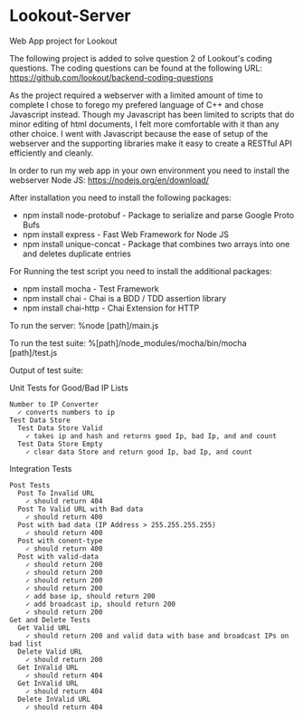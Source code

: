 # Lookout-Server
Web App project for Lookout

The following project is added to solve question 2 of Lookout's coding questions.  The coding questions can be found at the following URL:
https://github.com/lookout/backend-coding-questions

As the project required a webserver with a limited amount of time to complete I chose to forego my prefered language of C++ and chose Javascript instead.  Though my Javascript has been limited to scripts that do minor editing of html documents, I felt more comfortable with it than any other choice.  I went with Javascript because the ease of setup of the webserver and the supporting libraries make it easy to create a RESTful API efficiently and cleanly.

In order to run my web app in your own environment you need to install the webserver Node JS:
https://nodejs.org/en/download/

After installation you need to install the following packages:
- npm install node-protobuf		- Package to serialize and parse Google Proto Bufs
- npm install express					- Fast Web Framework for Node JS
- npm install unique-concat		- Package that combines two arrays into one and deletes duplicate entries

For Running the test script you need to install the additional packages:
- npm install mocha						- Test Framework
- npm install chai						- Chai is a BDD / TDD assertion library
- npm install chai-http				- Chai Extension for HTTP

To run the server:
%node [path]/main.js

To run the test suite:
%[path]/node_modules/mocha/bin/mocha [path]/test.js

Output of test suite:

  Unit Tests for Good/Bad IP Lists
  
    Number to IP Converter
      ✓ converts numbers to ip
    Test Data Store
      Test Data Store Valid
        ✓ takes ip and hash and returns good Ip, bad Ip, and and count
      Test Data Store Empty
        ✓ clear data Store and return good Ip, bad Ip, and count
  
  Integration Tests
  
    Post Tests
      Post To Invalid URL
        ✓ should return 404
      Post To Valid URL with Bad data
        ✓ should return 400
      Post with bad data (IP Address > 255.255.255.255)
        ✓ should return 400
      Post with conent-type
        ✓ should return 400
      Post with valid-data
        ✓ should return 200
        ✓ should return 200
        ✓ should return 200
        ✓ should return 200
        ✓ add base ip, should return 200
        ✓ add broadcast ip, should return 200
        ✓ should return 200
    Get and Delete Tests
      Get Valid URL
        ✓ should return 200 and valid data with base and broadcast IPs on bad list
      Delete Valid URL
        ✓ should return 200
      Get InValid URL
        ✓ should return 404
      Get InValid URL
        ✓ should return 404
      Delete InValid URL
        ✓ should return 404



